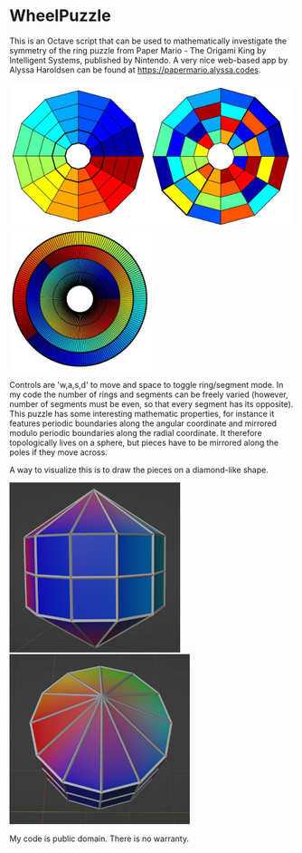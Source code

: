 # WheelPuzzle

This is an Octave script that can be used to mathematically investigate the symmetry of the ring puzzle from Paper Mario - The Origami King by Intelligent Systems, published by Nintendo. A very nice web-based app by Alyssa Haroldsen can be found at https://papermario.alyssa.codes.

<img src="https://github.com/coscholz1984/WheelPuzzle/blob/main/Wheel1.JPG" width="250"/><img src="https://github.com/coscholz1984/WheelPuzzle/blob/main/Wheel2.JPG" width="250"/><img src="https://github.com/coscholz1984/WheelPuzzle/blob/main/Wheel3.JPG" width="250"/>

Controls are 'w,a,s,d' to move and space to toggle ring/segment mode. In my code the number of rings and segments can be freely varied (however, number of segments must be even, so that every segment has its opposite). This puzzle has some interesting mathematic properties, for instance it features periodic boundaries along the angular coordinate and mirrored modulo periodic boundaries along the radial coordinate. It therefore topologically lives on a sphere, but pieces have to be mirrored along the poles if they move across.

A way to visualize this is to draw the pieces on a diamond-like shape.

<img src="https://github.com/coscholz1984/WheelPuzzle/blob/main/Diamond1.jpg" height="300"/><img src="https://github.com/coscholz1984/WheelPuzzle/blob/main/Diamond2.jpg" height="300"/>

My code is public domain. There is no warranty.
